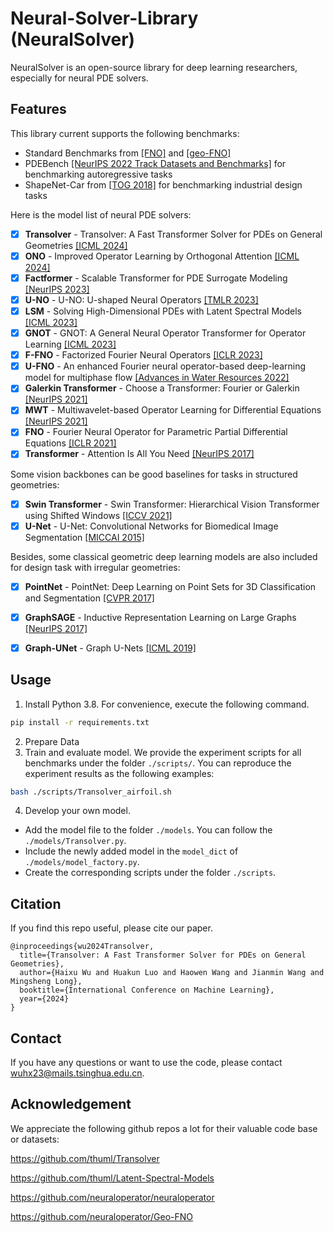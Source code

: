 # Neural-Solver-Library (NeuralSolver)

NeuralSolver is an open-source library for deep learning researchers, especially for neural PDE solvers.

## Features

This library current supports the following benchmarks:

- Standard Benchmarks from [[FNO]](https://arxiv.org/abs/2010.08895) and [[geo-FNO]](https://arxiv.org/abs/2207.05209)
- PDEBench [[NeurIPS 2022 Track Datasets and Benchmarks]](https://arxiv.org/abs/2210.07182) for benchmarking autoregressive tasks
- ShapeNet-Car from [[TOG 2018]](https://dl.acm.org/doi/abs/10.1145/3197517.3201325) for benchmarking industrial design tasks

Here is the model list of neural PDE solvers:

- [x] **Transolver** - Transolver: A Fast Transformer Solver for PDEs on General Geometries [[ICML 2024]](https://arxiv.org/abs/2402.02366)
- [x] **ONO** - Improved Operator Learning by Orthogonal Attention [[ICML 2024]](https://arxiv.org/abs/2310.12487v3)
- [x] **Factformer** - Scalable Transformer for PDE Surrogate Modeling [[NeurIPS 2023]](https://arxiv.org/abs/2305.17560)
- [x] **U-NO** - U-NO: U-shaped Neural Operators [[TMLR 2023]](https://openreview.net/pdf?id=j3oQF9coJd)
- [x] **LSM** - Solving High-Dimensional PDEs with Latent Spectral Models [[ICML 2023]](https://arxiv.org/pdf/2301.12664)
- [x] **GNOT** - GNOT: A General Neural Operator Transformer for Operator Learning [[ICML 2023]](https://arxiv.org/abs/2302.14376)
- [x] **F-FNO** - Factorized Fourier Neural Operators [[ICLR 2023]](https://arxiv.org/abs/2111.13802)
- [x] **U-FNO** - An enhanced Fourier neural operator-based deep-learning model for multiphase flow [[Advances in Water Resources 2022]](https://www.sciencedirect.com/science/article/pii/S0309170822000562)
- [x] **Galerkin Transformer** - Choose a Transformer: Fourier or Galerkin [[NeurIPS 2021]](https://arxiv.org/abs/2105.14995)
- [x] **MWT** - Multiwavelet-based Operator Learning for Differential Equations [[NeurIPS 2021]](https://openreview.net/forum?id=LZDiWaC9CGL)
- [x] **FNO** - Fourier Neural Operator for Parametric Partial Differential Equations [[ICLR 2021]](https://arxiv.org/pdf/2010.08895)
- [x] **Transformer** - Attention Is All You Need [[NeurIPS 2017]](https://arxiv.org/pdf/1706.03762)

Some vision backbones can be good baselines for tasks in structured geometries:

- [x] **Swin Transformer** - Swin Transformer: Hierarchical Vision Transformer using Shifted Windows [[ICCV 2021]](https://arxiv.org/abs/2103.14030)
- [x] **U-Net** - U-Net: Convolutional Networks for Biomedical Image Segmentation [[MICCAI 2015]](https://arxiv.org/pdf/1505.04597)

Besides, some classical geometric deep learning models are also included for design task with irregular geometries:

- [x] **PointNet** - PointNet: Deep Learning on Point Sets for 3D Classification and Segmentation [[CVPR 2017]](https://arxiv.org/pdf/1612.00593)
- [x] **GraphSAGE** - Inductive Representation Learning on Large Graphs [[NeurIPS 2017]](https://arxiv.org/pdf/1706.02216)
- [x] **Graph-UNet** - Graph U-Nets [[ICML 2019]](https://arxiv.org/pdf/1905.05178)


## Usage

1. Install Python 3.8. For convenience, execute the following command.

```bash
pip install -r requirements.txt
```

2. Prepare Data
3. Train and evaluate model. We provide the experiment scripts for all benchmarks under the folder `./scripts/`. You can reproduce the experiment results as the following examples:

```bash
bash ./scripts/Transolver_airfoil.sh
```

4. Develop your own model.

- Add the model file to the folder `./models`. You can follow the `./models/Transolver.py`.
- Include the newly added model in the `model_dict` of `./models/model_factory.py`.
- Create the corresponding scripts under the folder `./scripts`.

## Citation

If you find this repo useful, please cite our paper. 

```
@inproceedings{wu2024Transolver,
  title={Transolver: A Fast Transformer Solver for PDEs on General Geometries},
  author={Haixu Wu and Huakun Luo and Haowen Wang and Jianmin Wang and Mingsheng Long},
  booktitle={International Conference on Machine Learning},
  year={2024}
}
```

## Contact

If you have any questions or want to use the code, please contact [wuhx23@mails.tsinghua.edu.cn](mailto:wuhx23@mails.tsinghua.edu.cn).

## Acknowledgement

We appreciate the following github repos a lot for their valuable code base or datasets:

https://github.com/thuml/Transolver

https://github.com/thuml/Latent-Spectral-Models

https://github.com/neuraloperator/neuraloperator

https://github.com/neuraloperator/Geo-FNO
